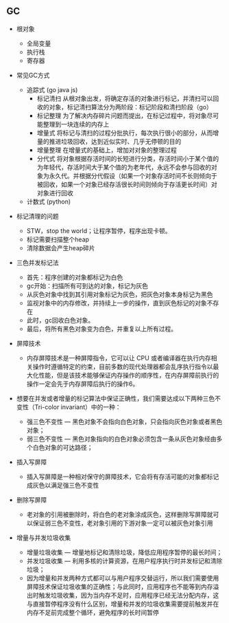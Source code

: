 ## GC
* 根对象
  * 全局变量
  * 执行栈
  * 寄存器
* 常见GC方式
  * 追踪式 (go java js)
    * 标记清扫 从根对象出发，将确定存活的对象进行标记，并清扫可以回收的对象，标记清扫算法分为两阶段：标记阶段和清扫阶段（go）
    * 标记整理 为了解决内存碎片问题而提出，在标记过程中，将对象尽可能整理到一块连续的内存上
    * 增量式 将标记与清扫的过程分批执行，每次执行很小的部分，从而增量的推进垃圾回收，达到近似实时、几乎无停顿的目的
    * 增量整理 在增量式的基础上，增加对对象的整理过程
    * 分代式 将对象根据存活时间的长短进行分类，存活时间小于某个值的为年轻代，存活时间大于某个值的为老年代，永远不会参与回收的对象为永久代。并根据分代假设（如果一个对象存活时间不长则倾向于被回收，如果一个对象已经存活很长时间则倾向于存活更长时间）对对象进行回收
  * 计数式 (python)

* 标记清理的问题
  * STW，stop the world；让程序暂停，程序出现卡顿。
  * 标记需要扫描整个heap
  * 清除数据会产生heap碎片
* 三色并发标记法
  * 首先：程序创建的对象都标记为白色
  * gc开始：扫描所有可到达的对象，标记为灰色
  * 从灰色对象中找到其引用对象标记为灰色，把灰色对象本身标记为黑色
  * 监视对象中的内存修改，并持续上一步的操作，直到灰色标记的对象不存在
  * 此时，gc回收白色对象。
  * 最后，将所有黑色对象变为白色，并重复以上所有过程。
* 屏障技术
  * 内存屏障技术是一种屏障指令，它可以让 CPU 或者编译器在执行内存相关操作时遵循特定的约束，目前多数的现代处理器都会乱序执行指令以最大化性能，但是该技术能够保证内存操作的顺序性，在内存屏障前执行的操作一定会先于内存屏障后执行的操作6。 
* 想要在并发或者增量的标记算法中保证正确性，我们需要达成以下两种三色不变性（Tri-color invariant）中的一种：
  * 强三色不变性 — 黑色对象不会指向白色对象，只会指向灰色对象或者黑色对象；
  * 弱三色不变性 — 黑色对象指向的白色对象必须包含一条从灰色对象经由多个白色对象的可达路径；
* 插入写屏障
  * 插入写屏障是一种相对保守的屏障技术，它会将有存活可能的对象都标记成灰色以满足强三色不变性
* 删除写屏障
  * 老对象的引用被删除时，将白色的老对象涂成灰色，这样删除写屏障就可以保证弱三色不变性，老对象引用的下游对象一定可以被灰色对象引用
* 增量与并发垃圾收集
  * 增量垃圾收集 — 增量地标记和清除垃圾，降低应用程序暂停的最长时间；
  * 并发垃圾收集 — 利用多核的计算资源，在用户程序执行时并发标记和清除垃圾；
  * 因为增量和并发两种方式都可以与用户程序交替运行，所以我们需要使用屏障技术保证垃圾收集的正确性；与此同时，应用程序也不能等到内存溢出时触发垃圾收集，因为当内存不足时，应用程序已经无法分配内存，这与直接暂停程序没有什么区别，增量和并发的垃圾收集需要提前触发并在内存不足前完成整个循环，避免程序的长时间暂停    
